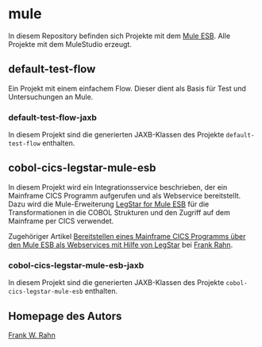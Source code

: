 # mule
In diesem Repository befinden sich Projekte mit dem [Mule ESB](http://www.mulesoft.org/). 
Alle Projekte mit dem MuleStudio erzeugt.

## default-test-flow
Ein Projekt mit einem einfachem Flow. Dieser dient als Basis für Test und Untersuchungen an Mule.

### default-test-flow-jaxb
In diesem Projekt sind die generierten JAXB-Klassen des Projekte `default-test-flow` enthalten.

## cobol-cics-legstar-mule-esb
In diesem Projekt wird ein Integrationsservice beschrieben, der ein Mainframe CICS Programm 
aufgerufen und als Webservice bereitstellt. Dazu wird die Mule-Erweiterung
[LegStar for Mule ESB](https://code.google.com/p/legstar-mule/)
für die Transformationen in die COBOL Strukturen und den Zugriff auf dem Mainframe per CICS
verwendet.

Zugehöriger Artikel [Bereitstellen eines Mainframe CICS Programms über den Mule ESB als Webservices mit Hilfe von LegStar](http://www.frank-rahn.de/cobol-cics-legstar-mule-esb.html) 
bei [Frank Rahn](http://www.frank-rahn.de).

### cobol-cics-legstar-mule-esb-jaxb
In diesem Projekt sind die generierten JAXB-Klassen des Projekte `cobol-cics-legstar-mule-esb` enthalten.

## Homepage des Autors
[Frank W. Rahn](http://www.frank-rahn.de)